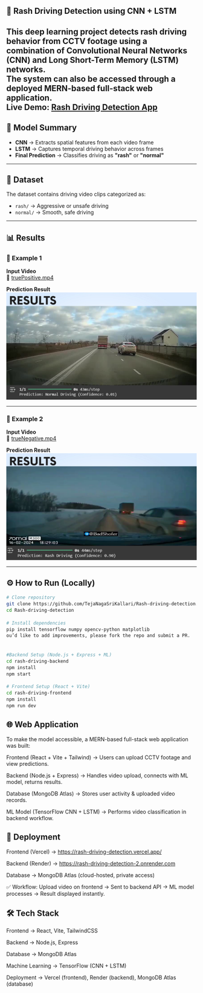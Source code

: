 ## 🚗 Rash Driving Detection using CNN + LSTM  

This deep learning project detects **rash driving behavior** from CCTV footage using a combination of **Convolutional Neural Networks (CNN)** and **Long Short-Term Memory (LSTM)** networks.  
The system can also be accessed through a deployed **MERN-based full-stack web application**.  
Live Demo: [Rash Driving Detection App](https://rash-driving-detection.vercel.app/)
---

## 🧠 Model Summary  

- **CNN** → Extracts spatial features from each video frame  
- **LSTM** → Captures temporal driving behavior across frames  
- **Final Prediction** → Classifies driving as **"rash"** or **"normal"**  

---

## 📂 Dataset  

The dataset contains driving video clips categorized as:  

- `rash/` → Aggressive or unsafe driving  
- `normal/` → Smooth, safe driving  

---

## 📊 Results  

### 🔹 Example 1  

**Input Video**  
🎥 [truePositive.mp4](truePositive.mp4)  

**Prediction Result**  
![Result 1](https://github.com/TejaNagaSriKallari/Rash-driving-detection/raw/main/result1.png)  

---

### 🔹 Example 2  

**Input Video**  
🎥 [trueNegative.mp4](trueNegative.mp4)  

**Prediction Result**  
![Result 2](https://github.com/TejaNagaSriKallari/Rash-driving-detection/raw/main/result2.png)  

---

## ⚙️ How to Run (Locally)  

```bash
# Clone repository
git clone https://github.com/TejaNagaSriKallari/Rash-driving-detection.git
cd Rash-driving-detection

# Install dependencies
pip install tensorflow numpy opencv-python matplotlib
ou’d like to add improvements, please fork the repo and submit a PR.


#Backend Setup (Node.js + Express + ML)
cd rash-driving-backend
npm install
npm start

# Frontend Setup (React + Vite)
cd rash-driving-frontend
npm install
npm run dev
```

## 🌐 Web Application

To make the model accessible, a MERN-based full-stack web application was built:

Frontend (React + Vite + Tailwind) → Users can upload CCTV footage and view predictions.

Backend (Node.js + Express) → Handles video upload, connects with ML model, returns results.

Database (MongoDB Atlas) → Stores user activity & uploaded video records.

ML Model (TensorFlow CNN + LSTM) → Performs video classification in backend workflow.

## 🚀 Deployment

Frontend (Vercel) → https://rash-driving-detection.vercel.app/

Backend (Render) → https://rash-driving-detection-2.onrender.com

Database → MongoDB Atlas (cloud-hosted, private access)

✅ Workflow: Upload video on frontend → Sent to backend API → ML model processes → Result displayed instantly.

## 🛠️ Tech Stack

Frontend → React, Vite, TailwindCSS

Backend → Node.js, Express

Database → MongoDB Atlas

Machine Learning → TensorFlow (CNN + LSTM)

Deployment → Vercel (frontend), Render (backend), MongoDB Atlas (database)
